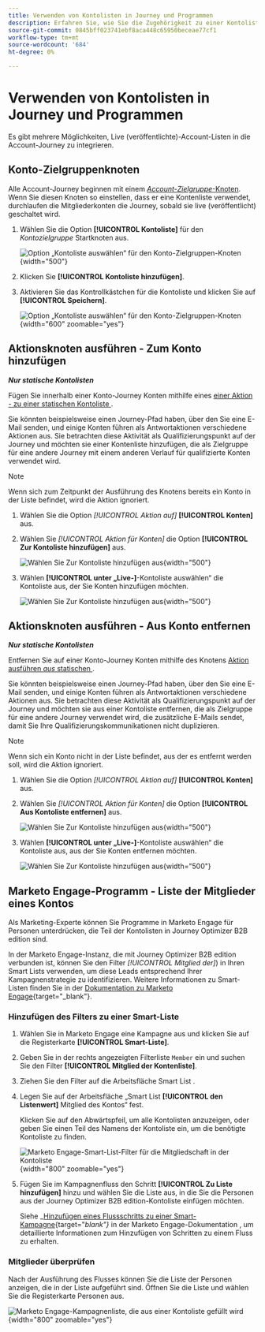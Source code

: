 ```yaml
---
title: Verwenden von Kontolisten in Journey und Programmen
description: Erfahren Sie, wie Sie die Zugehörigkeit zu einer Kontoliste in Journey koordinieren und Marketo Engage-Smart-Listen nach der Zugehörigkeit zu einer Kontoliste filtern.
source-git-commit: 0845bff023741ebf8aca448c65950beceae77cf1
workflow-type: tm+mt
source-wordcount: '684'
ht-degree: 0%

---
```


# Verwenden von Kontolisten in Journey und Programmen

Es gibt mehrere Möglichkeiten, Live (veröffentlichte)-Account-Listen in die Account-Journey zu integrieren.

## Konto-Zielgruppenknoten

Alle Account-Journey beginnen mit einem [_Account-Zielgruppe_-Knoten](../journeys/account-audience-nodes.md). Wenn Sie diesen Knoten so einstellen, dass er eine Kontenliste verwendet, durchlaufen die Mitgliederkonten die Journey, sobald sie live (veröffentlicht) geschaltet wird.

1. Wählen Sie die Option **[!UICONTROL Kontoliste]** für den _Kontozielgruppe_ Startknoten aus.

   ![Option „Kontoliste auswählen“ für den Konto-Zielgruppen-Knoten](../journeys/assets/node-audience-account-list.png){width="500"}

1. Klicken Sie **[!UICONTROL Kontoliste hinzufügen]**.

1. Aktivieren Sie das Kontrollkästchen für die Kontoliste und klicken Sie auf **[!UICONTROL Speichern]**.

   ![Option „Kontoliste auswählen“ für den Konto-Zielgruppen-Knoten](../journeys/assets/node-audience-account-list-select-dialog.png){width="600" zoomable="yes"}

## Aktionsknoten ausführen - Zum Konto hinzufügen

**_Nur statische Kontolisten_**

Fügen Sie innerhalb einer Konto-Journey Konten mithilfe eines [einer Aktion _-_ zu einer statischen Kontoliste ](../journeys/action-nodes.md).

Sie könnten beispielsweise einen Journey-Pfad haben, über den Sie eine E-Mail senden, und einige Konten führen als Antwortaktionen verschiedene Aktionen aus. Sie betrachten diese Aktivität als Qualifizierungspunkt auf der Journey und möchten sie einer Kontenliste hinzufügen, die als Zielgruppe für eine andere Journey mit einem anderen Verlauf für qualifizierte Konten verwendet wird.

>[!NOTE]
>
>Wenn sich zum Zeitpunkt der Ausführung des Knotens bereits ein Konto in der Liste befindet, wird die Aktion ignoriert.

1. Wählen Sie die Option _[!UICONTROL Aktion auf]_ **[!UICONTROL Konten]** aus.

1. Wählen Sie _[!UICONTROL Aktion für Konten]_ die Option **[!UICONTROL Zur Kontoliste hinzufügen]** aus.

   ![Wählen Sie Zur Kontoliste hinzufügen aus](../journeys/assets/node-action-account-add-to-account-list.png){width="500"}

1. Wählen **[!UICONTROL unter „Live-]**-Kontoliste auswählen“ die Kontoliste aus, der Sie Konten hinzufügen möchten.

   ![Wählen Sie Zur Kontoliste hinzufügen aus](../journeys/assets/node-action-account-add-to-account-list-select.png){width="500"}

## Aktionsknoten ausführen - Aus Konto entfernen

**_Nur statische Kontolisten_**

Entfernen Sie auf einer Konto-Journey Konten mithilfe des Knotens [Aktion ausführen _aus_ statischen ](../journeys/action-nodes.md).

Sie könnten beispielsweise einen Journey-Pfad haben, über den Sie eine E-Mail senden, und einige Konten führen als Antwortaktionen verschiedene Aktionen aus. Sie betrachten diese Aktivität als Qualifizierungspunkt auf der Journey und möchten sie aus einer Kontoliste entfernen, die als Zielgruppe für eine andere Journey verwendet wird, die zusätzliche E-Mails sendet, damit Sie Ihre Qualifizierungskommunikationen nicht duplizieren.

>[!NOTE]
>
>Wenn sich ein Konto nicht in der Liste befindet, aus der es entfernt werden soll, wird die Aktion ignoriert.

1. Wählen Sie die Option _[!UICONTROL Aktion auf]_ **[!UICONTROL Konten]** aus.

1. Wählen Sie _[!UICONTROL Aktion für Konten]_ die Option **[!UICONTROL Aus Kontoliste entfernen]** aus.

   ![Wählen Sie Zur Kontoliste hinzufügen aus](../journeys/assets/node-action-account-remove-from-account-list.png){width="500"}

1. Wählen **[!UICONTROL unter „Live-]**-Kontoliste auswählen“ die Kontoliste aus, aus der Sie Konten entfernen möchten.

   ![Wählen Sie Zur Kontoliste hinzufügen aus](../journeys/assets/node-action-account-remove-from-account-list-select.png){width="500"}

## Marketo Engage-Programm - Liste der Mitglieder eines Kontos

Als Marketing-Experte können Sie Programme in Marketo Engage für Personen unterdrücken, die Teil der Kontolisten in Journey Optimizer B2B edition sind.

In der Marketo Engage-Instanz, die mit Journey Optimizer B2B edition verbunden ist, können Sie den Filter _[!UICONTROL Mitglied der]_) in Ihren Smart Lists verwenden, um diese Leads entsprechend Ihrer Kampagnenstrategie zu identifizieren. Weitere Informationen zu Smart-Listen finden Sie in der [Dokumentation zu Marketo Engage](https://experienceleague.adobe.com/de/docs/marketo/using/product-docs/core-marketo-concepts/smart-lists-and-static-lists/understanding-smart-lists){target="_blank"}.

### Hinzufügen des Filters zu einer Smart-Liste

1. Wählen Sie in Marketo Engage eine Kampagne aus und klicken Sie auf die Registerkarte **[!UICONTROL Smart-Liste]**.

1. Geben Sie in der rechts angezeigten Filterliste `Member` ein und suchen Sie den Filter **[!UICONTROL Mitglied der Kontenliste]**.

1. Ziehen Sie den Filter auf die Arbeitsfläche Smart List .

1. Legen Sie auf der Arbeitsfläche „Smart List **[!UICONTROL den Listenwert]** Mitglied des Kontos“ fest.

   Klicken Sie auf den Abwärtspfeil, um alle Kontolisten anzuzeigen, oder geben Sie einen Teil des Namens der Kontoliste ein, um die benötigte Kontoliste zu finden.

   ![Marketo Engage-Smart-List-Filter für die Mitgliedschaft in der Kontoliste](./assets/account-lists-marketo-engage-smart-list.png){width="800" zoomable="yes"}

1. Fügen Sie im Kampagnenfluss den Schritt **[!UICONTROL Zu Liste hinzufügen]** hinzu und wählen Sie die Liste aus, in die Sie die Personen aus der Journey Optimizer B2B edition-Kontoliste einfügen möchten.

   Siehe _[Hinzufügen eines Flussschritts zu einer Smart-Kampagne](https://experienceleague.adobe.com/de/docs/marketo/using/product-docs/core-marketo-concepts/smart-campaigns/flow-actions/add-a-flow-step-to-a-smart-campaign){target="_blank"}_ in der Marketo Engage-Dokumentation , um detaillierte Informationen zum Hinzufügen von Schritten zu einem Fluss zu erhalten.

### Mitglieder überprüfen

Nach der Ausführung des Flusses können Sie die Liste der Personen anzeigen, die in der Liste aufgeführt sind. Öffnen Sie die Liste und wählen Sie die Registerkarte Personen aus.

![Marketo Engage-Kampagnenliste, die aus einer Kontoliste gefüllt wird](./assets/account-lists-marketo-engage-smart-list-people.png){width="800" zoomable="yes"}

